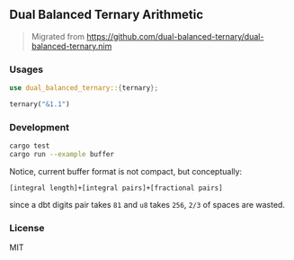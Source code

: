 ## Dual Balanced Ternary Arithmetic

> Migrated from https://github.com/dual-balanced-ternary/dual-balanced-ternary.nim

### Usages

```rs
use dual_balanced_ternary::{ternary};

ternary("&1.1")
```

### Development

```bash
cargo test
cargo run --example buffer
```

Notice, current buffer format is not compact, but conceptually:

```text
[integral length]+[integral pairs]+[fractional pairs]
```

since a dbt digits pair takes `81` and `u8` takes `256`, `2/3` of spaces are wasted.

### License

MIT
